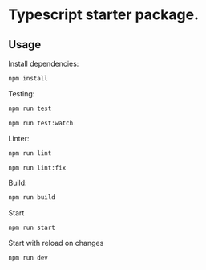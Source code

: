 # Typescript starter package.

## Usage
Install dependencies:
```bash
npm install
```

Testing:
```bash
npm run test
```
```bash
npm run test:watch
```
Linter:
```bash
npm run lint
```
```bash
npm run lint:fix
```

Build:
```bash
npm run build
```
Start
```bash
npm run start
```
Start with reload on changes
```bash
npm run dev
```
